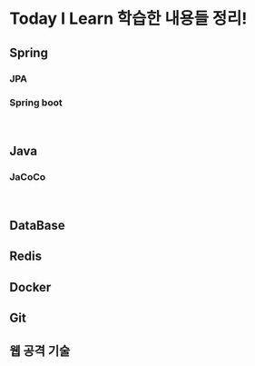 # Today I Learn 학습한 내용들 정리! 

## Spring
### JPA

### Spring boot

<br/>

## Java
### JaCoCo

<br/>


## DataBase

## Redis 

## Docker

## Git

## 웹 공격 기술

